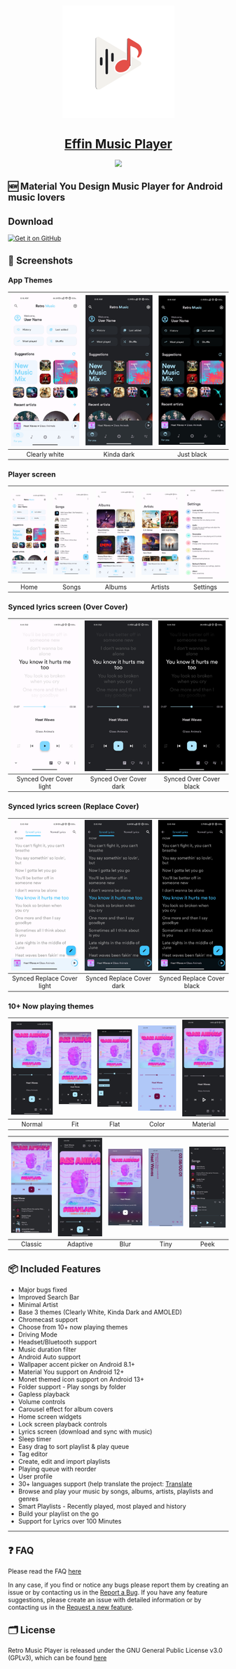 <p align="center">
  <a href="https://github.com/effinmr/EffinMusic/">
    <img src="app\src\main\ic_launcher.svg" height="256">
    <h1 align="center">Effin Music Player</h1>
  </a>
</p>
<p align="center">
  <a href="https://github.com/effinmr/EffinMusic/" style="text-decoration:none" area-label="Android">
    <img src="https://img.shields.io/badge/Platform-Android-green.svg">
  </a>


</p>


## 🆕 Material You Design Music Player for Android music lovers 

## Download
[<img src="https://raw.githubusercontent.com/effinmr/EffinMusic/refs/heads/main/app/src/main/assets/get-it-on-github.png"
      alt='Get it on GitHub'
      height="80">](https://github.com/effinmr/EffinMusic/releases/latest)

## 📱 Screenshots
### App Themes
| <img src="fastlane/metadata/android/en-US/images/phoneScreenshots/2.jpg" width="200"/> | <img src="fastlane/metadata/android/en-US/images/phoneScreenshots/3.jpg" width="200"/> | <img src="fastlane/metadata/android/en-US/images/phoneScreenshots/4.jpg" width="200"/> |
|:---:|:---:|:---:|
|Clearly white| Kinda dark | Just black|

### Player screen
| <img src="fastlane/metadata/android/en-US/images/phoneScreenshots/2.jpg" width="200"/>| <img src="fastlane/metadata/android/en-US/images/phoneScreenshots/5.jpg" width="200"/>| <img src="fastlane/metadata/android/en-US/images/phoneScreenshots/6.jpg" width="200"/>| <img src="fastlane/metadata/android/en-US/images/phoneScreenshots/7.jpg" width="200"/>| <img src="fastlane/metadata/android/en-US/images/phoneScreenshots/8.jpg" width="200"/>|
|:---:|:---:|:---:|:---:|:---:|
| Home | Songs | Albums | Artists | Settings |

### Synced lyrics screen (Over Cover)
| <img src="screenshots/synced_over_light.jpg" width="200"/>| <img src="screenshots/synced_over_dark.jpg" width="200"/>| <img src="screenshots/synced_over_black.jpg" width="200"/>|
|:---:|:---:|:---:|
| Synced Over Cover light | Synced Over Cover dark | Synced Over Cover black |

### Synced lyrics screen (Replace Cover)
| <img src="screenshots/synced_replace_light.jpg" width="200"/>| <img src="screenshots/synced_replace_dark.jpg" width="200"/>| <img src="screenshots/synced_replace_black.jpg" width="200"/>|
|:---:|:---:|:---:|
| Synced Replace Cover light | Synced Replace Cover dark | Synced Replace Cover black |

### 10+ Now playing themes
| <img src="fastlane/metadata/android/en-US/images/phoneScreenshots/1.jpg" width="200"/>	|<img src="screenshots/fit.jpg" width="200"/>|   <img src="screenshots/flat.jpg" width="200"/>  	|    <img src="screenshots/color.jpg" width="200"/> 	|     <img src="screenshots/material.jpg" width="200"/>	|
|:-----:	|:-----:	|:-----:	|:-----:	|:-----:	|
| Normal 	| Fit 	| Flat 	| Color 	| Material 	|

| <img src="screenshots/classic.jpg" width="200"/>	|<img src="screenshots/adaptive.jpg" width="200"/>|   <img src="screenshots/blur.jpg" width="200"/>  	|    <img src="screenshots/tiny.jpg" width="200"/> 	|     <img src="screenshots/peek.jpg" width="200"/>	|
|:-----:	|:-----:	|:-----:	|:-----:	|:-----:	|
| Classic 	| Adaptive 	| Blur 	| Tiny 	| Peek 	|

## 📦 Included Features
- Major bugs fixed
- Improved Search Bar
- Minimal Artist
-  Base 3 themes (Clearly White, Kinda Dark and AMOLED)
-  Chromecast support
-  Choose from 10+ now playing themes
-  Driving Mode
-  Headset/Bluetooth support
-  Music duration filter
-  Android Auto support
-  Wallpaper accent picker on Android 8.1+
-  Material You support on Android 12+
-  Monet themed icon support on Android 13+
-  Folder support - Play songs by folder
-  Gapless playback
-  Volume controls
-  Carousel effect for album covers
-  Home screen widgets
-  Lock screen playback controls
-  Lyrics screen (download and sync with music)
-  Sleep timer
-  Easy drag to sort playlist & play queue
-  Tag editor
-  Create, edit and import playlists
-  Playing queue with reorder
-  User profile
-  30+ languages support (help translate the project: [Translate](https://github.com/effinmr/EffinMusic/blob/main/CONTRIBUTING.md)
-  Browse and play your music by songs, albums, artists, playlists and
  genres
-  Smart Playlists - Recently played, most played and history
-  Build your playlist on the go
-  Support for Lyrics over 100 Minutes

___


## ❓ FAQ
Please read the FAQ [here](https://github.com/effinmr/EffinMusic/blob/main/FAQ.md)

In any case, if you find or notice any bugs please report them by creating an issue or by contacting us in the [Report a Bug](https://github.com/effinmr/EffinMusic/issues/new?template=bug_report.md).
If you have any feature suggestions, please create an issue with detailed information or by contacting us in the [Request a new feature](https://github.com/effinmr/EffinMusic/issues/new?template=feature_request.md).


## 🗂️ License

Retro Music Player is released under the GNU General Public License v3.0
(GPLv3), which can be found [here](LICENSE.md)
